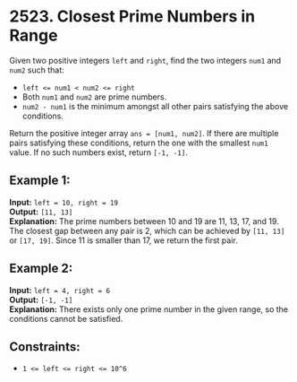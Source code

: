 # 2523. Closest Prime Numbers in Range


Given two positive integers `left` and `right`, find the two integers `num1` and `num2` such that:

- `left <= num1 < num2 <= right`
- Both `num1` and `num2` are prime numbers.
- `num2 - num1` is the minimum amongst all other pairs satisfying the above conditions.

Return the positive integer array `ans = [num1, num2]`. If there are multiple pairs satisfying these conditions, return the one with the smallest `num1` value. If no such numbers exist, return `[-1, -1]`.

## Example 1:

**Input:** `left = 10, right = 19`  
**Output:** `[11, 13]`  
**Explanation:** The prime numbers between 10 and 19 are 11, 13, 17, and 19. The closest gap between any pair is 2, which can be achieved by `[11, 13]` or `[17, 19]`. Since 11 is smaller than 17, we return the first pair.

## Example 2:

**Input:** `left = 4, right = 6`  
**Output:** `[-1, -1]`  
**Explanation:** There exists only one prime number in the given range, so the conditions cannot be satisfied.

## Constraints:

- `1 <= left <= right <= 10^6`
